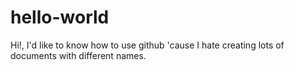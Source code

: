 # hello-world
Hi!, I'd like to know how to use github 'cause I hate creating lots of documents with different names.
